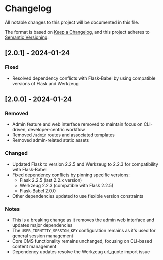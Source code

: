# Changelog

All notable changes to this project will be documented in this file.

The format is based on [Keep a Changelog](https://keepachangelog.com/en/1.0.0/),
and this project adheres to [Semantic Versioning](https://semver.org/spec/v2.0.0.html).

## [2.0.1] - 2024-01-24

### Fixed
- Resolved dependency conflicts with Flask-Babel by using compatible versions of Flask and Werkzeug

## [2.0.0] - 2024-01-24

### Removed
- Admin feature and web interface removed to maintain focus on CLI-driven, developer-centric workflow
- Removed `/admin` routes and associated templates
- Removed admin-related static assets

### Changed
- Updated Flask to version 2.2.5 and Werkzeug to 2.2.3 for compatibility with Flask-Babel
- Fixed dependency conflicts by pinning specific versions:
  - Flask 2.2.5 (last 2.2.x version)
  - Werkzeug 2.2.3 (compatible with Flask 2.2.5)
  - Flask-Babel 2.0.0
- Other dependencies updated to use flexible version constraints

### Notes
- This is a breaking change as it removes the admin web interface and updates major dependencies
- The `USER_IDENTITY_SESSION_KEY` configuration remains as it's used for general session management
- Core CMS functionality remains unchanged, focusing on CLI-based content management
- Dependency updates resolve the Werkzeug url_quote import issue
